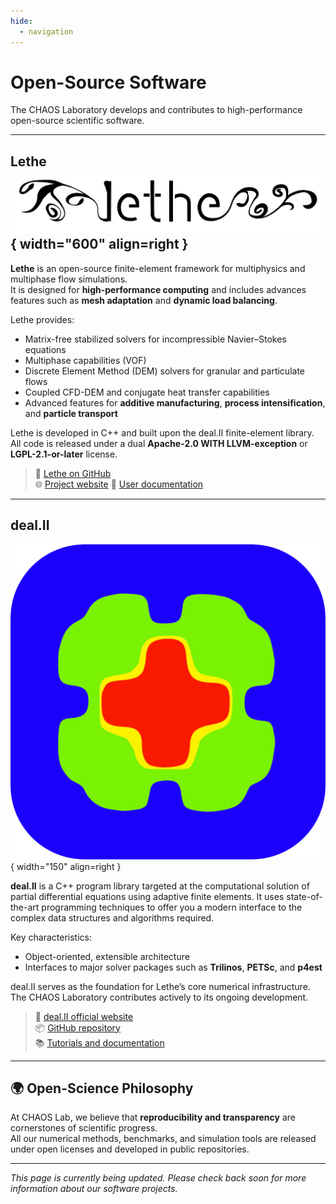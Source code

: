 ```yaml
---
hide:
  - navigation
---
```


# Open-Source Software

The CHAOS Laboratory develops and contributes to high-performance open-source scientific software.

---

## Lethe ![Lethe logo](assets/lethe-logo-with-bkgd.png){ width="600" align=right }

**Lethe** is an open-source finite-element framework for multiphysics and multiphase flow simulations.  
It is designed for **high-performance computing** and includes advances features such as **mesh adaptation** and **dynamic load balancing**.

Lethe provides:
- Matrix-free stabilized solvers for incompressible Navier–Stokes equations  
- Multiphase capabilities (VOF)
- Discrete Element Method (DEM) solvers for granular and particulate flows  
- Coupled CFD-DEM and conjugate heat transfer capabilities  
- Advanced features for **additive manufacturing**, **process intensification**, and **particle transport**

Lethe is developed in C++ and built upon the deal.II finite-element library.  
All code is released under a dual **Apache-2.0 WITH LLVM-exception** or **LGPL-2.1-or-later** license.

> 🔗 [Lethe on GitHub](https://github.com/lethe-cfd/lethe)  
> 🌐 [Project website](https://chaos-polymtl.github.io/lethe/index.html)
> 📘 [User documentation](https://chaos-polymtl.github.io/lethe/documentation/index.html)

---

## deal.II

![deal.II logo](assets/dealii.png){ width="150" align=right }

**deal.II** is a C++ program library targeted at the computational solution of partial differential equations using adaptive finite elements. It uses state-of-the-art programming techniques to offer you a modern interface to the complex data structures and algorithms required.

Key characteristics:
- Object-oriented, extensible architecture   
- Interfaces to major solver packages such as **Trilinos**, **PETSc**, and **p4est**  

deal.II serves as the foundation for Lethe’s core numerical infrastructure.  
The CHAOS Laboratory contributes actively to its ongoing development.

> 🔗 [deal.II official website](https://www.dealii.org)  
> 📦 [GitHub repository](https://github.com/dealii/dealii)  
> 📚 [Tutorials and documentation](https://www.dealii.org/current/doxygen/deal.II/)

---

## 🌍 Open-Science Philosophy

At CHAOS Lab, we believe that **reproducibility and transparency** are cornerstones of scientific progress.  
All our numerical methods, benchmarks, and simulation tools are released under open licenses and developed in public repositories.

---


*This page is currently being updated. Please check back soon for more information about our software projects.*
